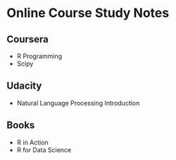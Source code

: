 # Online Course Study Notes
## Coursera
- R Programming
- Scipy

## Udacity
- Natural Language Processing Introduction

## Books 
- R in Action
- R for Data Science
